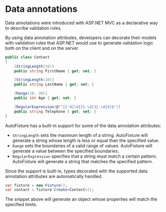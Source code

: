 # Data annotations

Data annotations were introduced with ASP.NET MVC as a declarative way to describe validation rules.

By using data annotation attributes, developers can decorate their models with validation rules that ASP.NET would use to generate validation logic both on the client and on the server.

```csharp
public class Contact
{
    [StringLength(10)]
    public string FirstName { get; set; }

    [StringLength(10)]
    public string LastName { get; set; }

    [Range(18, 30)]
    public int Age { get; set; }

    [RegularExpression(@"^[2-9]\d{2}-\d{3}-\d{4}$")]
    public string Telephone { get; set; }
}
```

AutoFixture has a built-in support for some of the data annotation attributes:

* `StringLength` sets the maximum length of a string. AutoFixture will generate a string whose length is less or equal than the specified value.
* `Range` sets the boundaries of a valid range of values. AutoFixture will generate a value between the specified boundaries.
* `RegularExpression` specifies that a string must match a certain pattern. AutoFixture will generate a string that matches the specified pattern.

Since the support is built-in, types decorated with the supported data annotation attributes are automatically handled.

```csharp
var fixture = new Fixture();
var contact = fixture.Create<Contact>();
```

The snippet above will generate an object whose properties will match the specified limits.

